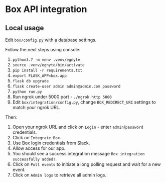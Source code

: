 # Box API integration
## Local usage

Edit `box/config.py` with a database settings.

Follow the next steps using console:
1. `python3.7 -m venv .venv/egnyte`
2. `source .venv/egnyte/bin/activate`
3. `pip install -r requirements.txt`
4. `export FLASK_APP=box.app`
5. `flask db upgrade`
6. `flask create-user admin admin@admin.com password`
7. `python run.py`
8. Run ngrok under 5000 port - `./ngrok http 5000`
9. Edit `box/integration/config.py`, change `BOX_REDIRECT_URI` settings to match your ngrok URL.

Then:
1. Open your ngrok URL and click on `Login` - enter `admin`/`password` credentials.
2. Click on `Integrate Box`.
3. Use Box login credentials from Slack.
4. Allow access for our app.
5. You should see a success integration message `Box integration successfully added!`.
6. Click on `Poll events` to initiate a long polling request and wait for a new event.
7. Click on `Admin logs` to retrieve all admin logs.
